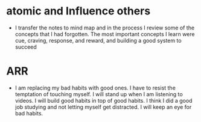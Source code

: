 # atomic and Influence others
 - I transfer the notes to mind map and in the process I review some of the concepts that I had forgotten. The most important concepts I learn were cue, craving, response, and reward, and building a good system to succeed
# ARR
 - I am replacing my bad habits with good ones. I have to resist the temptation of touching myself. I will stand up when I am listening to videos.  I will build good habits in top of good habits.  I think I did a good job studying and not letting myself get distracted. I will keep an eye for bad habits. 